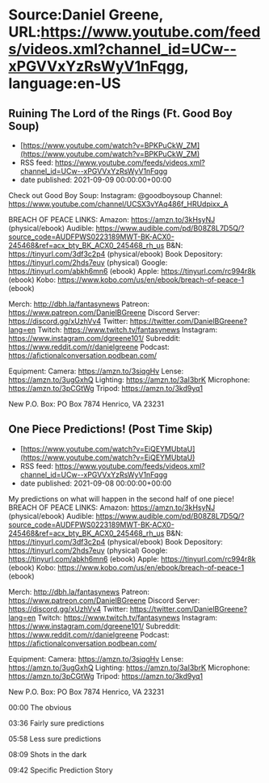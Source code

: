 # Source:Daniel Greene, URL:https://www.youtube.com/feeds/videos.xml?channel_id=UCw--xPGVVxYzRsWyV1nFqgg, language:en-US

## Ruining The Lord of the Rings (Ft. Good Boy Soup)
 - [https://www.youtube.com/watch?v=BPKPuCkW_ZM](https://www.youtube.com/watch?v=BPKPuCkW_ZM)
 - RSS feed: https://www.youtube.com/feeds/videos.xml?channel_id=UCw--xPGVVxYzRsWyV1nFqgg
 - date published: 2021-09-09 00:00:00+00:00

Check out Good Boy Soup:
Instagram: @goodboysoup
Channel: https://www.youtube.com/channel/UCSX3vYAq486f_HRUdpixx_A

BREACH OF PEACE LINKS: 
Amazon: https://amzn.to/3kHsyNJ (physical/ebook)
Audible: https://www.audible.com/pd/B08Z8L7D5Q/?source_code=AUDFPWS0223189MWT-BK-ACX0-245468&ref=acx_bty_BK_ACX0_245468_rh_us
B&N: https://tinyurl.com/3df3c2p4 (physical/ebook)
Book Depository: https://tinyurl.com/2hds7euy (physical)
Google: https://tinyurl.com/abkh6mn6 (ebook)
Apple: https://tinyurl.com/rc994r8k (ebook)
Kobo: https://www.kobo.com/us/en/ebook/breach-of-peace-1 (ebook)

Merch: http://dbh.la/fantasynews
Patreon: https://www.patreon.com/DanielBGreene
Discord Server: https://discord.gg/xUzhVv4
Twitter: https://twitter.com/DanielBGreene?lang=en
Twitch: https://www.twitch.tv/fantasynews
Instagram: https://www.instagram.com/dgreene101/
Subreddit: https://www.reddit.com/r/danielgreene 
Podcast: https://afictionalconversation.podbean.com/

Equipment: 
Camera: https://amzn.to/3siqgHv 
Lense: https://amzn.to/3ugGxhQ 
Lighting: https://amzn.to/3aI3brK 
Microphone: https://amzn.to/3pCGtWg 
Tripod: https://amzn.to/3kd9yq1 

New P.O. Box: PO Box 7874 Henrico, VA 23231

## One Piece Predictions! (Post Time Skip)
 - [https://www.youtube.com/watch?v=EiQEYMUbtaU](https://www.youtube.com/watch?v=EiQEYMUbtaU)
 - RSS feed: https://www.youtube.com/feeds/videos.xml?channel_id=UCw--xPGVVxYzRsWyV1nFqgg
 - date published: 2021-09-08 00:00:00+00:00

My predictions on what will happen in the second half of one piece! 
BREACH OF PEACE LINKS: 
Amazon: https://amzn.to/3kHsyNJ (physical/ebook)
Audible: https://www.audible.com/pd/B08Z8L7D5Q/?source_code=AUDFPWS0223189MWT-BK-ACX0-245468&ref=acx_bty_BK_ACX0_245468_rh_us
B&N: https://tinyurl.com/3df3c2p4 (physical/ebook)
Book Depository: https://tinyurl.com/2hds7euy (physical)
Google: https://tinyurl.com/abkh6mn6 (ebook)
Apple: https://tinyurl.com/rc994r8k (ebook)
Kobo: https://www.kobo.com/us/en/ebook/breach-of-peace-1 (ebook)

Merch: http://dbh.la/fantasynews
Patreon: https://www.patreon.com/DanielBGreene
Discord Server: https://discord.gg/xUzhVv4
Twitter: https://twitter.com/DanielBGreene?lang=en
Twitch: https://www.twitch.tv/fantasynews
Instagram: https://www.instagram.com/dgreene101/
Subreddit: https://www.reddit.com/r/danielgreene 
Podcast: https://afictionalconversation.podbean.com/

Equipment: 
Camera: https://amzn.to/3siqgHv 
Lense: https://amzn.to/3ugGxhQ 
Lighting: https://amzn.to/3aI3brK 
Microphone: https://amzn.to/3pCGtWg 
Tripod: https://amzn.to/3kd9yq1 

New P.O. Box: PO Box 7874 Henrico, VA 23231

00:00 The obvious

03:36 Fairly sure predictions

05:58 Less sure predictions 

08:09 Shots in the dark

09:42 Specific Prediction Story

